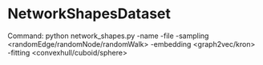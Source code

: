 # NetworkShapesDataset
Command: python network_shapes.py -name <network name> -file <edge list file name> -sampling <randomEdge/randomNode/randomWalk> -embedding <graph2vec/kron> -fitting <convexhull/cuboid/sphere> 

